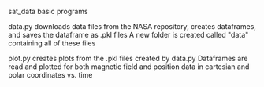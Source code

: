 sat_data basic programs

data.py downloads data files from the NASA repository, creates dataframes, and saves the dataframe as .pkl files
A new folder is created called "data" containing all of these files

plot.py creates plots from the .pkl files created by data.py
Dataframes are read and plotted for both magnetic field and position data in cartesian and polar coordinates vs. time